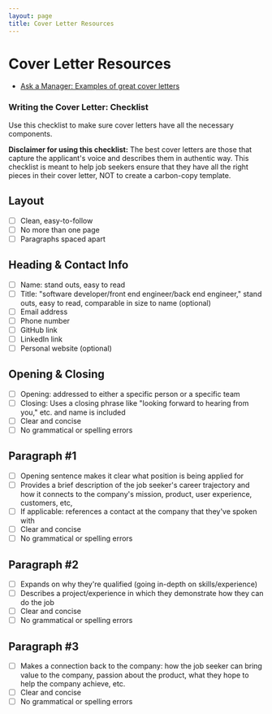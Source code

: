 ```yaml
---
layout: page
title: Cover Letter Resources
---
```


# Cover Letter Resources

* [Ask a Manager: Examples of great cover letters](https://www.askamanager.org/category/cover-letters)


### Writing the Cover Letter: Checklist
Use this checklist to make sure cover letters have all the necessary components. 

**Disclaimer for using this checklist:** The best cover letters are those that capture the applicant's voice and describes them in authentic way. This checklist is meant to help job seekers ensure that they have all the right pieces in their cover letter, NOT to create a carbon-copy template. 

## Layout
- [ ] Clean, easy-to-follow
- [ ] No more than one page
- [ ] Paragraphs spaced apart

## Heading & Contact Info
- [ ] Name: stand outs, easy to read
- [ ] Title: "software developer/front end engineer/back end engineer," stand outs, easy to read, comparable in size to name (optional)
- [ ] Email address
- [ ] Phone number
- [ ] GitHub link 
- [ ] LinkedIn link 
- [ ] Personal website (optional)

## Opening & Closing
- [ ] Opening: addressed to either a specific person or a specific team
- [ ] Closing: Uses a closing phrase like "looking forward to hearing from you," etc. and name is included
- [ ] Clear and concise
- [ ] No grammatical or spelling errors

## Paragraph #1 
- [ ] Opening sentence makes it clear what position is being applied for
- [ ] Provides a brief description of the job seeker's career trajectory and how it connects to the company's mission, product, user experience, customers, etc, 
- [ ] If applicable: references a contact at the company that they've spoken with 
- [ ] Clear and concise
- [ ] No grammatical or spelling errors

## Paragraph #2
- [ ] Expands on why they're qualified (going in-depth on skills/experience)
- [ ] Describes a project/experience in which they demonstrate how they can do the job
- [ ] Clear and concise
- [ ] No grammatical or spelling errors

## Paragraph #3
- [ ] Makes a connection back to the company: how the job seeker can bring value to the company, passion about the product, what they hope to help the company achieve, etc.
- [ ] Clear and concise
- [ ] No grammatical or spelling errors

